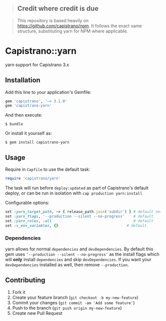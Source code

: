 >## Credit where credit is due

>This repository is based heavily on https://github.com/capistrano/npm. It follows the exact same structure, substituting yarn for NPM where applicable.

# Capistrano::yarn

yarn support for Capistrano 3.x

## Installation

Add this line to your application's Gemfile:

```ruby
gem 'capistrano', '~> 3.1.0'
gem 'capistrano-yarn'
```

And then execute:

    $ bundle

Or install it yourself as:

    $ gem install capistrano-yarn

## Usage

Require in `Capfile` to use the default task:

```ruby
require 'capistrano/yarn'
```

The task will run before `deploy:updated` as part of Capistrano's default deploy,
or can be run in isolation with `cap production yarn:install`

Configurable options:

```ruby
set :yarn_target_path, -> { release_path.join('subdir') } # default not set
set :yarn_flags, '--production --silent --no-progress'    # default
set :yarn_roles, :all                                     # default
set :v_env_variables, {}                               # default
```

### Dependencies

yarn allows for normal `dependencies` and `devDependencies`. By default this gem uses `'--production --silent --no-progress'` as the install flags which will **only** install `dependencies` and skip `devDependencies`. If you want your `devDependencies` installed as well, then remove `--production`.

## Contributing

1. Fork it
2. Create your feature branch (`git checkout -b my-new-feature`)
3. Commit your changes (`git commit -am 'Add some feature'`)
4. Push to the branch (`git push origin my-new-feature`)
5. Create new Pull Request
